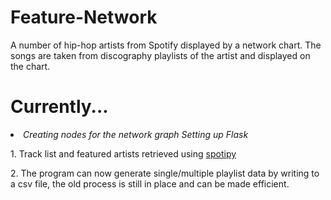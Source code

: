 # Feature-Network
A number of hip-hop artists from Spotify displayed by a network chart. The songs are taken from discography playlists of the artist and displayed on the chart. 


<h1>Currently...</h1> 
  <li>
    <i>Creating nodes for the network graph</i>
    <i>Setting up Flask</i>
<p><t>1. Track list and featured artists retrieved using <a href= "https://spotipy.readthedocs.io/en/2.13.0/">spotipy</a></p>
<p><t>2. The program can now generate single/multiple playlist data by writing to a csv file, the old process is still in place and can be made efficient. </p>
 
